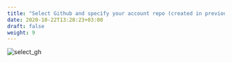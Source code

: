 ```yaml
---
title: "Select Github and specify your account repo (created in previous step)"
date: 2020-10-22T13:28:23+03:00
draft: false
weight: 9
---
```


![select_gh](/images/module1/select_gh.png)

